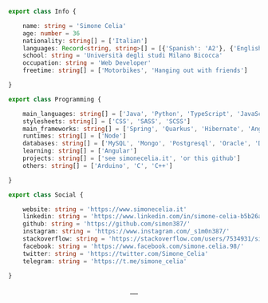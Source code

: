 ```ts
export class Info {

	name: string = 'Simone Celia'
	age: number = 36
	nationality: string[] = ['Italian']
	languages: Record<string, string>[] = [{'Spanish': 'A2'}, {'English': 'A2'}, {'Italian': 'native'}]
	school: string = 'Università degli studi Milano Bicocca'
	occupation: string = 'Web Developer'
	freetime: string[] = ['Motorbikes', 'Hanging out with friends']

}

export class Programming {

	main_languages: string[] = ['Java', 'Python', 'TypeScript', 'JavaScript', 'PHP', 'COBOL', 'Lua', 'AutoIt']
	stylesheets: string[] = ['CSS', 'SASS', 'SCSS']
	main_frameworks: string[] = ['Spring', 'Quarkus', 'Hibernate', 'Angular', 'React']
	runtimes: string[] = ['Node']
	databases: string[] = ['MySQL', 'Mongo', 'Postgresql', 'Oracle', 'DB2']
	learning: string[] = ['Angular']
	projects: string[] = ['see simonecelia.it', 'or this github']
	others: string[] = ['Arduino', 'C', 'C++']

}

export class Social {

	website: string = 'https://www.simonecelia.it'
	linkedin: string = 'https://www.linkedin.com/in/simone-celia-b5b26a5/'
	github: string = 'https://github.com/simon387/'
	instagram: string = 'https://www.instagram.com/_s1m0n387/'
	stackoverflow: string = 'https://stackoverflow.com/users/7534931/simone-celia'
	facebook: string = 'https://www.facebook.com/simone.celia.98/'
	twitter: string = 'https://twitter.com/Simone_Celia'
	telegram: string = 'https://t.me/simone_celia'

}
```

 <div align="center">
	<a target="_blank" href="https://www.linkedin.com/in/simone-celia-b5b26a5/">
		<img src="https://img.icons8.com/doodle/40/000000/linkedin--v2.png" alt=""/>
	</a>
	<a target="_blank" href="https://github.com/simon387/">
		<img src="https://img.icons8.com/doodle/40/000000/github--v1.png" alt=""/>
	</a>
	<a target="_blank" href="https://stackoverflow.com/users/7534931/simone-celia">
		<img src="https://img.icons8.com/external-tal-revivo-color-tal-revivo/40/000000/external-stack-overflow-is-a-question-and-answer-site-for-professional-logo-color-tal-revivo.png" alt=""/>
	</a>
	<a target="_blank" href="https://www.instagram.com/_s1m0n387/">
		<img src="https://img.icons8.com/doodle/40/000000/instagram-new--v2.png" alt=""/>
	</a>
	<a href="https://twitter.com/Simone_Celia">
		<img src="https://img.icons8.com/doodle/1x/twitter-squared--v2.png" alt=""/>
	</a>
</div>
